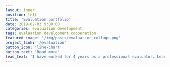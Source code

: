 ```yaml
---
layout: inner
position: left
title: 'Evaluation portfolio'
date: 2019-02-03 9:00:00
categories: evaluation development
tags: evaluation development cooperation
featured_image: '/img/posts/evaluation_collage.png'
project_link: '/evaluation'
button_icon: 'line-chart'
button_text: 'Read more'
lead_text: 'I have worked for 4 years as a professional evaluator. Learn more about past projects.'
---
```

